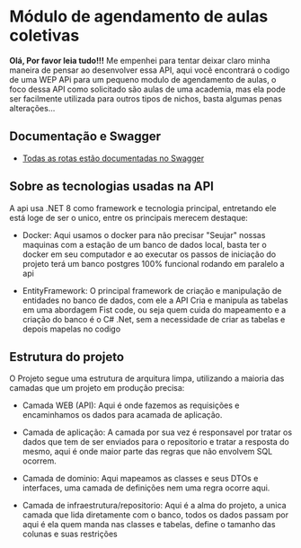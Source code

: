 
# Módulo de agendamento de aulas coletivas 

**Olá, Por favor leia tudo!!!** Me empenhei para tentar deixar claro minha maneira de pensar ao desenvolver essa API, aqui você encontrará o codigo de uma WEP APi para um pequeno modulo de agendamento de aulas, o foco dessa API como solicitado são aulas de uma academia, mas ela pode ser facilmente utilizada para outros tipos de nichos, basta algumas penas alterações...


## Documentação e Swagger

 - [Todas as rotas estão documentadas no Swagger](https://awesomeopensource.com/project/elangosundar/awesome-README-templates)


## Sobre as tecnologias usadas na API

A api usa .NET 8 como framework e tecnologia principal, entretando ele está loge de ser o unico, entre os principais merecem destaque:

- Docker: Aqui usamos o docker para não precisar "Seujar" nossas maquinas com a estação de um banco de dados local, basta ter o docker em seu computador e ao executar os passos de iniciação do projeto terá um banco postgres 100% funcional rodando em paralelo a api

- EntityFramework: O principal framework de criação e manipulação de entidades no banco de dados, com ele a API Cria e manipula as tabelas em uma abordagem Fist code, ou seja quem cuida do mapeamento e a criação do banco é o C# .Net, sem a necessidade de criar as tabelas e depois mapelas no codigo 


## Estrutura do projeto

O Projeto segue uma estrutura de arquitura limpa, utilizando a maioria das camadas que um projeto em produção precisa:

- Camada WEB (API): Aqui é onde fazemos as requisições e encaminhamos os dados para acamada de aplicação.

- Camada de aplicação: A camada por sua vez é responsavel por tratar os dados que tem de ser enviados para o repositorio e tratar a resposta do mesmo, aqui é onde maior parte das regras que não envolvem SQL ocorrem.

- Camada de dominio: Aqui mapeamos as classes e seus DTOs e interfaces, uma camada de definições nem uma regra ocorre aqui.

- Camada de infraestrutura/repositorio: Aqui é a alma do projeto, a unica camada que lida diretamente com o banco, todos os dados passam por aqui é ela quem manda nas classes e tabelas, define o tamanho das colunas e suas restrições



